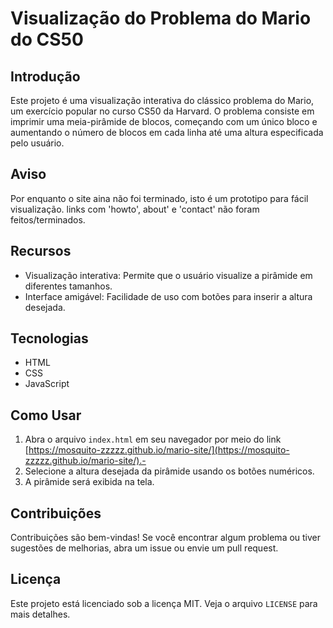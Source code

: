 # Visualização do Problema do Mario do CS50

## Introdução
Este projeto é uma visualização interativa do clássico problema do Mario, um exercício popular no curso CS50 da Harvard. O problema consiste em imprimir uma meia-pirâmide de blocos, começando com um único bloco e aumentando o número de blocos em cada linha até uma altura especificada pelo usuário.

## Aviso
Por enquanto o site aina não foi terminado, isto é um prototipo para fácil visualização.
links com 'howto', about' e 'contact' não foram feitos/terminados.

## Recursos
- Visualização interativa: Permite que o usuário visualize a pirâmide em diferentes tamanhos.
- Interface amigável: Facilidade de uso com botões para inserir a altura desejada.
  
## Tecnologias
- HTML
- CSS
- JavaScript

## Como Usar
1. Abra o arquivo `index.html` em seu navegador por meio do link [https://mosquito-zzzzz.github.io/mario-site/](https://mosquito-zzzzz.github.io/mario-site/).-
2. Selecione a altura desejada da pirâmide usando os botões numéricos.
3. A pirâmide será exibida na tela.

## Contribuições
Contribuições são bem-vindas! Se você encontrar algum problema ou tiver sugestões de melhorias, abra um issue ou envie um pull request.

## Licença
Este projeto está licenciado sob a licença MIT. Veja o arquivo `LICENSE` para mais detalhes.